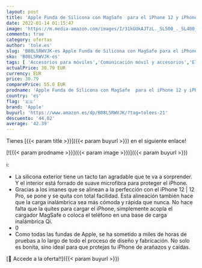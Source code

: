 ```yaml
---
layout: post
title: 'Apple Funda de Silicona con MagSafe  para el iPhone 12 y iPhone 12 Pro  - Azul Marino Intenso - 6.1 Pulgadas'
date: 2022-01-14 01:15:47
image: 'https://m.media-amazon.com/images/I/31kGUkAJTzL._SL500_._SL400_.jpg'
comments: true
category: ofertas
author: 'tole.es'
slug: 'B08L5RWVJK-es Apple Funda de Silicona con MagSafe para el iPhone 12 y...'
sku: 'B08L5RWVJK-es'
tags: [ 'Accesorios para móviles','Comunicación móvil y accesorios','Electrónica','Fundas y carcasas para teléfonos móviles','apple','iphone', ]
actualPrice: 30.79 EUR
currency: EUR
price: 30.79
comparePrice: 55.0 EUR
prodname: 'Apple Funda de Silicona con MagSafe  para el iPhone 12 y iPhone 12 Pro  - Azul Marino Intenso - 6.1 Pulgadas'
country: 'es'
flag: '🇪🇸'
brand: 'Apple'
buyurl: 'https://www.amazon.es/dp/B08L5RWVJK/?tag=tolees-21'
descuento: '44.02'
average: '42.39'
---
```


Tienes [{{< param title >}}]({{< param buyurl >}}) en el siguiente enlace!

[![{{< param prodname >}}]({{< param image >}})]({{< param buyurl >}})

ℹ️:

- La silicona exterior tiene un tacto tan agradable que te va a sorprender. Y el interior está forrado de suave microfibra para proteger el iPhone.
- Gracias a los imanes que se alinean a la perfección con el iPhone 12 | 12 Pro, se pone y se quita con total facilidad. Esta alineación también hace que la carga inalámbrica sea más cómoda y rápida que nunca. No hace falta que la quites para cargar el iPhone, simplemente acopla el cargador MagSafe o coloca el teléfono en una base de carga inalámbrica Qi.
- 0
- Como todas las fundas de Apple, se ha sometido a miles de horas de pruebas a lo largo de todo el proceso de diseño y fabricación. No solo es bonita, sino ideal para que protejas tu iPhone de arañazos y caídas.

[🛒 Accede a la oferta!!]({{< param buyurl >}})
